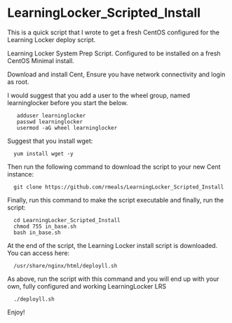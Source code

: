 # LearningLocker_Scripted_Install
This is a quick script that I wrote to get a fresh CentOS configured for the Learning Locker deploy script.


Learning Locker System Prep Script. Configured to be installed on a fresh CentOS Minimal install.

Download and install Cent, Ensure you have network connectivity and login as root.

I would suggest that you add a user to the wheel group, named learninglocker before you start the below.

       adduser learninglocker
       passwd learninglocker
       usermod -aG wheel learninglocker

Suggest that you install wget:
 
      yum install wget -y
 
 Then run the following command to download the script to your new Cent instance:
 
      git clone https://github.com/rmeals/LearningLocker_Scripted_Install
 
 
Finally, run this command to make the script executable and finally, run the script:
 
      cd LearningLocker_Scripted_Install
      chmod 755 in_base.sh
      bash in_base.sh
 

At the end of the script, the Learning Locker install script is downloaded. You can access here:

      /usr/share/nginx/html/deployll.sh

As above, run the script with this command and you will end up with your own, fully configured and working LearningLocker LRS

      ./deployll.sh

Enjoy!  
